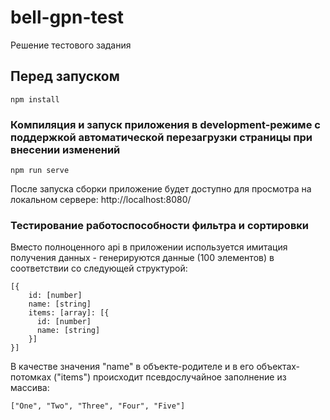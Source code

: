 # bell-gpn-test
Решение тестового задания

## Перед запуском
```
npm install
```

### Компиляция и запуск приложения в development-режиме с поддержкой автоматической перезагрузки страницы при внесении изменений
```
npm run serve
```
После запуска сборки приложение будет доступно для просмотра на локальном сервере: http://localhost:8080/

### Тестирование работоспособности фильтра и сортировки
Вместо полноценного api в приложении используется имитация получения данных - генерируются данные (100 элементов) в соответствии со следующей структурой:
```
[{
    id: [number]
    name: [string]
    items: [array]: [{
      id: [number]
      name: [string]
    }]
}]
```
В качестве значения "name" в объекте-родителе и в его объектах-потомках ("items") происходит псевдослучайное заполнение из массива:
```
["One", "Two", "Three", "Four", "Five"]
```